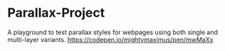# Parallax-Project
A playground to test parallax styles for webpages using both single and multi-layer variants.
https://codepen.io/mightymaximus/pen/mwMaXx
